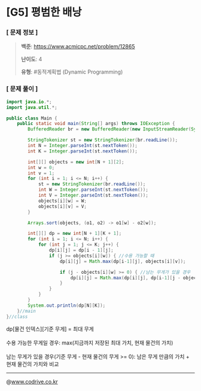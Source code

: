 # [G5] 평범한 배낭

### [ 문제 정보 ]
> **백준**: https://www.acmicpc.net/problem/12865
> 
> **난이도**: 4
>
> **유형**: #동적계획법 (Dynamic Programming)


### [ 문제 풀이 ]
```Java
import java.io.*;
import java.util.*;

public class Main {
    public static void main(String[] args) throws IOException {
        BufferedReader br = new BufferedReader(new InputStreamReader(System.in));

        StringTokenizer st = new StringTokenizer(br.readLine());
        int N = Integer.parseInt(st.nextToken());
        int K = Integer.parseInt(st.nextToken());

        int[][] objects = new int[N + 1][2];
        int w = 0;
        int v = 1;
        for (int i = 1; i <= N; i++) {
            st = new StringTokenizer(br.readLine());
            int W = Integer.parseInt(st.nextToken());
            int V = Integer.parseInt(st.nextToken());
            objects[i][w] = W;
            objects[i][v] = V;
        }

        Arrays.sort(objects, (o1, o2) -> o1[w] - o2[w]);

        int[][] dp = new int[N + 1][K + 1];
        for (int i = 1; i <= N; i++) {
            for (int j = 1; j <= K; j++) {
                dp[i][j] = dp[i - 1][j];
                if (j >= objects[i][w]) { //수용 가능할 때
                    dp[i][j] = Math.max(dp[i-1][j], objects[i][v]);

                    if (j - objects[i][w] >= 0) { //남는 무게가 있을 경우
                        dp[i][j] = Math.max(dp[i][j], dp[i-1][j - objects[i][w]] + objects[i][v]);
                    }
                }
            }
        }
        System.out.println(dp[N][K]);
    }//main
}//class

```
dp[물건 인덱스][기준 무게] = 최대 무게<br><br>수용 가능한 무게일 경우: max(지금까지 저장된 최대 가치, 현재 물건의 가치)<br><br>남는 무게가 있을 경우(기준 무게 - 현재 물건의 무게 >= 0): 남은 무게 만큼의 가치 + 현재 물건의 가치와 비교


---
@www.codrive.co.kr